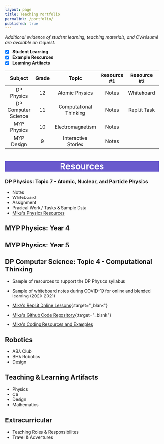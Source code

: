 ```yaml
---
layout: page
title: Teaching Portfolio
permalink: /portfolio/
published: true
---
```


*Additional evidence of student learning, teaching materials, and CV/résumé are available on request.*

- [x] **Student Learning**
- [x] **Example Resources**
- [x] **Learning Artifacts**

|       Subject       | Grade |          Topic         | Resource #1 |  Resource #2 |   Resource #3  |   Resource #4  |
|:-------------------:|:-----:|:----------------------:|:-----------:|:------------:|:--------------:|:--------------:|
| DP Physics          |   12  | Atomic Physics         | Notes       | Whiteboard   | Practical Work | Assignment     |
| DP Computer Science |   11  | Computational Thinking | Notes       | Repl.it Task | Assignment     | Video Tutorial |
| MYP Physics         |   10  | Electromagnetism       | Notes       |              |                |                |
| MYP Design          |   9   | Interactive Stories    | Notes       |              |                |                |

<h1 style=background-color:SlateBlue;color:White; align="center">Resources</h1>

### DP Physics: Topic 7 - Atomic, Nuclear, and Particle Physics
- Notes
- Whiteboard
- Assignment
- Pracical Work / Tasks & Sample Data
- [Mike's Physics Resources](https://mvpoirier.github.io/coding/)

## MYP Physics: Year 4

## MYP Physics: Year 5

## DP Computer Science: Topic 4 - Computational Thinking
- Sample of resources to support the DP Physics syllabus
- Sample of whiteboard notes during COVID-19 for online and blended learning (2020-2021)

- [Mike's Repl.it Online Lessons](https://repl.it/@mpoirier){:target="_blank"}
- [Mike's Github Code Repository](https://github.com/mvpoirier){:target="_blank"}
- [Mike's Coding Resources and Examples](https://mvpoirier.github.io/coding/)






## Robotics
- ABA Club
- BHA Robotics
- Design

## Teaching & Learning Artifacts
- Physics
- CS
- Design
- Mathematics

## Extracurricular
- Teaching Roles & Responsibilites
- Travel & Adventures